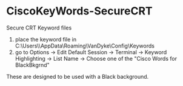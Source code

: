 # CiscoKeyWords-SecureCRT
Secure CRT Keyword files
1) place the keyword file in C:\Users\\<username>\AppData\Roaming\VanDyke\Config\Keywords
2) go to Options -> Edit Default Session -> Terminal -> Keyword Highlighting -> List Name -> Choose one of the "Cisco Words for BlackBkgrnd"

These are designed to be used with a Black background.
